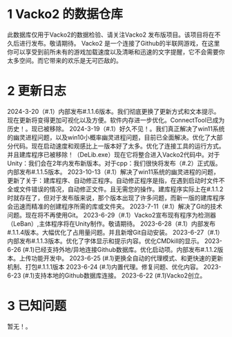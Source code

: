 # 1 Vacko2 的数据仓库
此数据库仅用于Vacko2的数据检验、请关注Vacko2 发布版项目。该项目将在不久后进行发布。敬请期待。
Vacko2 是一个连接了Github的半联网游戏，在这里你可以享受到前所未有的游戏加载速度以及清晰和迅速的文字提醒，它不会需要你太多空间。而它带来的欢乐是无可匹敌的。

# 2 更新日志
2024-3-20（#.1）内部发布#.1.1.6版本。我们彻底更换了更新方式和文本提示。现在更新将变得更加可视化以及方便。软件内存进一步优化。ConnectTool已成为历史！。现已被移除。
2024-3-19（#.1）好久不见！。我们真正解决了win11系统的幽灵进程问题，以及win10小概率幽灵进程问题，目前已全面解决。优化了大部分代码。现在启动速度和观感比上一版本好了太多。优化了连接工具的运行方式。并且建库程序已被移除！（DeLib.exe）现在它将整合进入Vacko2代码中。对于Unity：我们会在2年内发布新版本。对于cpp：我们很快将发布（#.2）正式版。内部发布#.1.1.5版本。
2023-10-13（#.1）解决了win11系统的幽灵进程的问题，更新了关于：建库程序、自动修正程序。自动修正程序是指，在遇到启动时文件不全或文件错误的情况，自动修正文件。且无需您的操作。建库程序实际上在#.1.1.2时就存在了，但对于发布版来说，那个版本出现了许多问题，而新一版的建库程序会迅速而精准的创建程序所需的库或文件夹。
2023-7-11（#.1）解决了Git的技术问题。现在将不再使用Git。
2023-6-29（#.1）Vacko2宣布现有程序为检测器（LeBan）,主体程序将在Unity制作。敬请期待。
2023-6-28（#.1）内部发布#.1.1.4版本。大幅优化了占用量问题。并且新增Git自动安装。
2023-6-27（#.1）内部发布#.1.1.3版本。优化了字体显示和提示内容。优化CMDkill的显示。
2023-6-26 (#.1)已经支持外地/异地连接Github数据库。优化启动项。内部发布#.1.1.2版本。上传功能开发中。
2023-6-25 (#.1)更换全自动的代理模式、和更快速的更新机制、打包#.1.1.1版本
2023-6-24 (#.1)内置代理。修复问题、优化内容。
2023-6-23 (#.1)支持本地的Github数据库连接。
2023-6-22 (#.1)Vacko2创立。

# 3 已知问题
暂无！。
